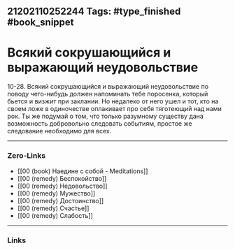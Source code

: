 21202110252244
Tags: #type_finished #book_snippet 
---
# Всякий сокрушающийся и выражающий неудовольствие

 10-28. Всякий сокрушающийся и выражающий неудовольствие по поводу чего-нибудь должен напоминать тебе поросенка, который бьется и визжит при заклании. Но недалеко от него ушел и тот, кто на своем ложе в одиночестве оплакивает про себя тяготеющий над нами рок. Ты же подумай о том, что только разумному существу дана возможность добровольно следовать событиям,  простое же следование необходимо для всех. 

---
### Zero-Links
 - [[00 (book) Наедине с собой - Meditations]]
 - [[00 (remedy) Беспокойство]]
 - [[00 (remedy) Недовольство]]
 - [[00 (remedy) Мужество]]
 - [[00 (remedy) Достоинство]]
 - [[00 (remedy) Счастье]]
 - [[00 (remedy) Слабость]]
---
### Links
